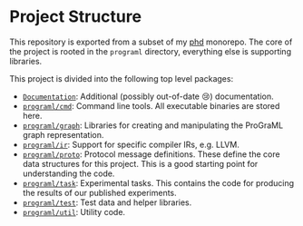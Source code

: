 # Project Structure

This repository is exported from a subset of my [phd](https://github.com/ChrisCummins/phd)
monorepo. The core of the project is rooted in the `programl` directory, everything else is
supporting libraries.

This project is divided into the following top level packages:

* [`Documentation`](/Documentation): Additional (possibly out-of-date 😢) documentation.
* [`programl/cmd`](/programl/cmd): Command line tools. All executable binaries are stored here.
* [`programl/graph`](/programl/graph): Libraries for creating and manipulating the ProGraML graph representation.
* [`programl/ir`](/programl/ir): Support for specific compiler IRs, e.g. LLVM.
* [`programl/proto`](/programl/proto): Protocol message definitions. These define the core data structures for this project.
  This is a good starting point for understanding the code.
* [`programl/task`](/programl/task): Experimental tasks. This contains the code for producing the results of our published
  experiments.
* [`programl/test`](/programl/test): Test data and helper libraries.
* [`programl/util`](/programl/util): Utility code.
